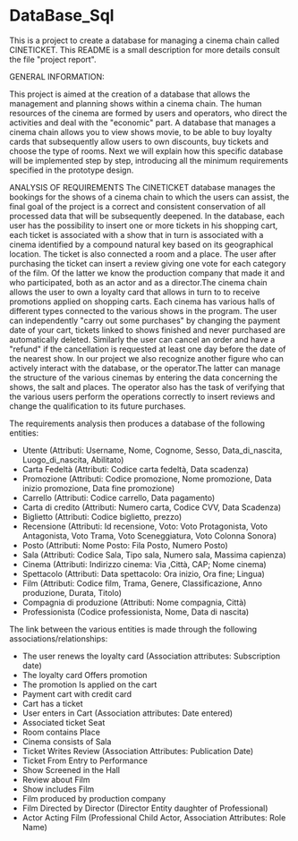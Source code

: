 # DataBase_Sql
This is a project to create a database for managing a cinema chain called CINETICKET.
This README is a small description for more details consult the file "project report".

GENERAL INFORMATION:

This project is aimed at the creation of a database that allows the management and 
planning shows within a cinema chain. The human resources of the cinema are 
formed by users and operators, who direct the activities and deal with the "economic" part.
A database that manages a cinema chain allows you to view shows
movie, to be able to buy loyalty cards that subsequently allow users 
to own discounts, buy tickets and choose the type of rooms. Next 
we will explain how this specific database will be implemented step by step, introducing all 
the minimum requirements specified in the prototype design.

ANALYSIS OF REQUIREMENTS
The CINETICKET database manages the bookings for the shows of a cinema chain to which the 
users can assist, the final goal of the project is a correct and consistent conservation of 
all processed data that will be subsequently deepened. 
In the database, each user has the possibility to insert one or more tickets in his shopping cart, 
each ticket is associated with a show that in turn is associated with a cinema identified by 
a compound natural key based on its geographical location. The ticket is also connected
a room and a place. The user after purchasing the ticket can insert a review 
giving one vote for each category of the film.
Of the latter we know the production company that made it and who participated,
both as an actor and as a director.The cinema chain allows the user to own a loyalty card that allows in turn to 
to receive promotions applied on shopping carts. Each cinema has various halls of different types 
connected to the various shows in the program. The user can independently "carry out some 
purchases" by changing the payment date of your cart, tickets linked to shows 
finished and never purchased are automatically deleted.
Similarly the user can cancel an order and have a "refund" if the cancellation is 
requested at least one day before the date of the nearest show.
In our project we also recognize another figure who can actively interact with the database, 
or the operator.The latter can manage the structure of the various cinemas by entering the data concerning the shows, the 
salt and places.
The operator also has the task of verifying that the various users perform the operations correctly 
to insert reviews and change the qualification to its future purchases.

The requirements analysis then produces a database of the following entities:
- Utente (Attributi: Username, Nome, Cognome, Sesso, Data_di_nascita, Luogo_di_nascita, Abilitato)
- Carta Fedeltà (Attributi: Codice carta fedeltà, Data scadenza)
- Promozione (Attributi: Codice promozione, Nome promozione, Data inizio promozione, Data fine promozione)
- Carrello (Attributi: Codice carrello, Data pagamento)
- Carta di credito (Attributi: Numero carta, Codice CVV, Data Scadenza)
- Biglietto (Attributi: Codice biglietto, prezzo)
- Recensione (Attributi: Id recensione, Voto: Voto Protagonista, Voto Antagonista, Voto Trama, Voto Sceneggiatura, Voto Colonna Sonora)
- Posto (Attributi: Nome Posto: Fila Posto, Numero Posto)
- Sala (Attributi: Codice Sala, Tipo sala, Numero sala, Massima capienza)
- Cinema (Attributi: Indirizzo cinema: Via ,Città, CAP; Nome cinema)
- Spettacolo (Attributi: Data spettacolo: Ora inizio, Ora fine; Lingua)
- Film (Attributi: Codice film, Trama, Genere, Classificazione, Anno produzione, Durata, Titolo)
- Compagnia di produzione (Attributi: Nome compagnia, Città)
- Professionista (Codice professionista, Nome, Data di nascita)
  
The link between the various entities is made through the following associations/relationships:
- The user renews the loyalty card (Association attributes: Subscription date)
- The loyalty card Offers promotion
- The promotion Is applied on the cart
- Payment cart with credit card
- Cart has a ticket
- User enters in Cart (Association attributes: Date entered)
- Associated ticket Seat
- Room contains Place
- Cinema consists of Sala
- Ticket Writes Review (Association Attributes: Publication Date)
- Ticket From Entry to Performance
- Show Screened in the Hall
- Review about Film
- Show includes Film
- Film produced by production company
- Film Directed by Director (Director Entity daughter of Professional)
- Actor Acting Film (Professional Child Actor, Association Attributes: Role Name)


